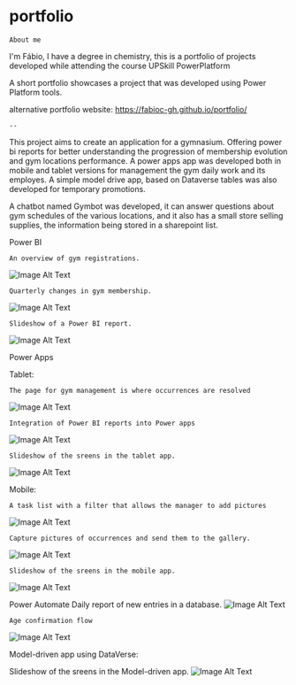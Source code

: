 # portfolio

    About me
I'm Fábio, I have a degree in chemistry, this is a portfolio of projects developed while attending the course UPSkill PowerPlatform

A short portfolio showcases a project that was developed using Power Platform tools.

alternative portfolio website: https://fabioc-gh.github.io/portfolio/

    --
This project aims to create an application for a gymnasium. 
Offering power bi reports for better understanding the progression of membership evolution and gym locations performance. 
A power apps app was developed both in mobile and tablet versions for management the gym daily work and its employes. 
A simple model drive app, based on Dataverse tables was also developed for temporary promotions.

A chatbot named Gymbot was developed, it can answer questions about gym schedules of the various locations, and it also has a small store selling supplies, the information being stored in a sharepoint list.


Power BI

    An overview of gym registrations.
![Image Alt Text](arquivo/imgGitPortfolio/pbi_1.JPG)

    Quarterly changes in gym membership.
![Image Alt Text](arquivo/imgGitPortfolio/pbi_6.JPG)

    Slideshow of a Power BI report.
![Image Alt Text](arquivo/imgGitPortfolio/Gifs/GifPBI.gif)


Power Apps

Tablet:    

    The page for gym management is where occurrences are resolved
![Image Alt Text](arquivo/imgGitPortfolio/t_gestaoGinasio.JPG)

    Integration of Power BI reports into Power apps
![Image Alt Text](arquivo/imgGitPortfolio/t_pbi.JPG)

    Slideshow of the sreens in the tablet app.
![Image Alt Text](arquivo/imgGitPortfolio/Gifs/GifTablet.gif)

Mobile:

    A task list with a filter that allows the manager to add pictures
![Image Alt Text](arquivo/imgGitPortfolio/m_listaTarefas.JPG)

    Capture pictures of occurrences and send them to the gallery.
![Image Alt Text](arquivo/imgGitPortfolio/m_camera.JPG)

    Slideshow of the sreens in the mobile app.
![Image Alt Text](arquivo/imgGitPortfolio/Gifs/GifMobile.gif)

Power Automate
    Daily report of new entries in a database.
![Image Alt Text](arquivo/imgGitPortfolio/flow1.JPG)

    Age confirmation flow
![Image Alt Text](arquivo/imgGitPortfolio/flow2.JPG)

Model-driven app using DataVerse:

  Slideshow of the sreens in the Model-driven app.
![Image Alt Text](arquivo/imgGitPortfolio/Gifs/GifModelDriven.gif)  
